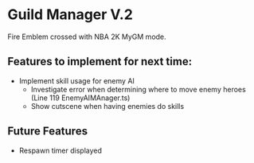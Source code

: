 # Guild Manager V.2

Fire Emblem crossed with NBA 2K MyGM mode.

## Features to implement for next time:

- Implement skill usage for enemy AI
  - Investigate error when determining where to move enemy heroes
    (Line 119 EnemyAIMAnager.ts)
  - Show cutscene when having enemies do skills

## Future Features

- Respawn timer displayed
